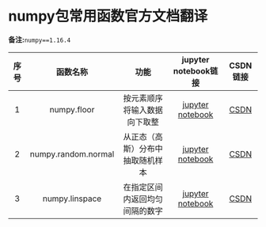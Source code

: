 # numpy包常用函数官方文档翻译   

**备注:**`numpy==1.16.4`

| 序号 | 函数名称 | 功能 | jupyter notebook链接 | CSDN链接 | 
|:---:|:---:|:---:|:---:|:---:|
| 1 | numpy.floor | 按元素顺序将输入数据向下取整 |[jupyter notebook](https://github.com/wzy6642/numpy-translate/blob/master/floor.ipynb) | [CSDN](https://blog.csdn.net/wzy628810/article/details/103794351) |
| 2 | numpy.random.normal | 从正态（高斯）分布中抽取随机样本 |[jupyter notebook](https://github.com/wzy6642/numpy-translate/blob/master/random.normal.ipynb) | [CSDN](https://blog.csdn.net/wzy628810/article/details/103807829) |
| 3 | numpy.linspace | 在指定区间内返回均匀间隔的数字 |[jupyter notebook](https://github.com/wzy6642/numpy-translate/blob/master/linspace.ipynb) | [CSDN](https://blog.csdn.net/wzy628810/article/details/103810762) |
